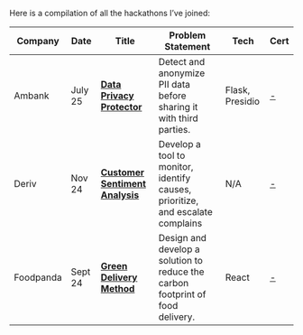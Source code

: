 Here is a compilation of all the hackathons I’ve joined:

| Company    |Date | Title                                                                            | Problem Statement                                                                 | Tech |   Cert             |
|------------|-----|----------------------------------------------------------------------------------|-----------------------------------------------------------------------------------|-------|--------------------|
| Ambank     | July 25| [**Data Privacy Protector**](https://github.com/wanpc3/Data-Privacy-Protector)       | Detect and anonymize PII data before sharing it with third parties.        | Flask, Presidio        | [-](https://github.com/Mecha-Coder/Hackathon-Archive/blob/main/documentation/Ambank_Hackathon.pdf)|
| Deriv      | Nov 24 | [**Customer Sentiment Analysis**](https://github.com/edmundtly/derivhack)            | Develop a tool to monitor, identify causes, prioritize, and escalate complains |  N/A   | [-](https://github.com/Mecha-Coder/Hackathon-Archive/blob/main/documentation/DerivAI_Hackathon.pdf)|
| Foodpanda  | Sept 24 | [**Green Delivery Method**](https://github.com/ruisheng95/42kl-food-app)             | Design and develop a solution to reduce the carbon footprint of food delivery. | React | [-](https://github.com/Mecha-Coder/Hackathon-Archive/blob/main/documentation/Food_Panda_Hackathon.pdf)|
